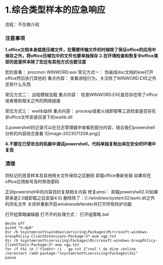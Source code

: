 # 1.综合类型样本的应急响应
流程：不在做介绍

### 注意事项
**1.office文档本身就是压缩文件，在需要传输文件的时候除了保证office的应用中保存之外，将office压缩包中的文件也要单独保存**
**2.在环境检查和恢复中office类型的恶意样本除了宏还有其他方式也要注意**

宏的查看：
procmon
WINWORD.exe
常见方式一：
伪装成doc文档的exe打开office然后执行其他的
重点内容：
查看进程行为，关注除了WINWORD.EXE之外还有什么东西

常见方式二：
远程模板加载
重点内容：
检查WINWORD.EXE是否存在除了office或者微软相关之外的网络链接

常见方式三：
wwlib劫持
重点内容：
procexp或者火绒即按等工具检查是否存在非office文件安装目录下的wwlib.dll

3.powershell的记录可以在日志管理器中查看到部分内容，结合我们powershell分析的内容综合查看
![[image-2023071208.png]]

**4.不要在已受攻击的机器中调试powershell，代码单独复制出来在安全的环境中复现**

### 清理
将标记的恶意样本及其他相关文件保存之后删除
卸载office重新安装
如果存在office应用账号及时修改密码

正对powershell中的内容目的复原相关内容
修复amsi：
卸载powershell2.0(如果原来是2.0就卸载之后安装4.0)
删除除了：C:/windows/system32/asmi.dll之外的同名文件
关闭并重新开启windowsdefender并打开所有防护功能

打开组策略编辑器
打不开的处理方式：
打开组策略.bat
```
@echo off
pushd "%~dp0"
dir /b %systemroot%\windows\servicing\Packages\Mircrosoft-windows-GroupPolicy-ClientExtensions-Package~3*.mum >gp.txt
dir /b %systemroot%\servicing\Packages\Mircrosoft-windows-GroupPolicy-ClientTools-Package~3*.mum >gp.txt
for /f %%i in ('findstr /i . gp.txt 2^>nul') do dism /online /norestart /add-package:"%systemroot%\servicing\Packages\%%i"
pause
```